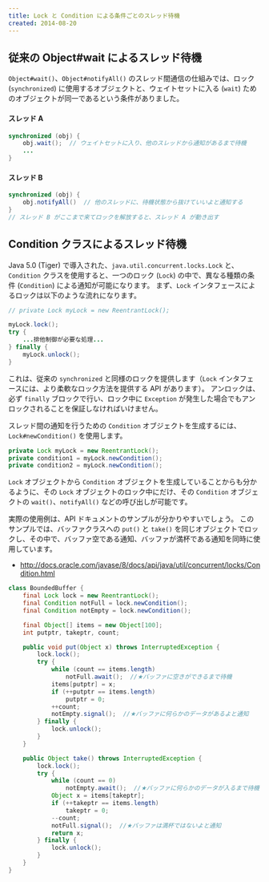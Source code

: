 ```yaml
---
title: Lock と Condition による条件ごとのスレッド待機
created: 2014-08-20
---
```


従来の Object#wait によるスレッド待機
----

`Object#wait()`、`Object#notifyAll()` のスレッド間通信の仕組みでは、ロック (`synchronized`) に使用するオブジェクトと、ウェイトセットに入る (`wait`) ためのオブジェクトが同一であるという条件がありました。

#### スレッド A

```java
synchronized (obj) {
    obj.wait();  // ウェイトセットに入り、他のスレッドから通知があるまで待機
    ...
}
```

#### スレッド B

```java
synchronized (obj) {
    obj.notifyAll()  // 他のスレッドに、待機状態から抜けていいよと通知する
}
// スレッド B がここまで来てロックを解放すると、スレッド A が動き出す
```

Condition クラスによるスレッド待機
----

Java 5.0 (Tiger) で導入された、`java.util.concurrent.locks.Lock` と、`Condition` クラスを使用すると、一つのロック (`Lock`) の中で、異なる種類の条件 (`Condition`) による通知が可能になります。
まず、`Lock` インタフェースによるロックは以下のような流れになります。

```java
// private Lock myLock = new ReentrantLock();

myLock.lock();
try {
    ...排他制御が必要な処理...
} finally {
    myLock.unlock();
}
```

これは、従来の `synchronized` と同様のロックを提供します（`Lock` インタフェースには、より柔軟なロック方法を提供する API があります）。
アンロックは、必ず `finally` ブロックで行い、ロック中に `Exception` が発生した場合でもアンロックされることを保証しなければいけません。

スレッド間の通知を行うための `Condition` オブジェクトを生成するには、`Lock#newCondition()` を使用します。

```java
private Lock myLock = new ReentrantLock();
private condition1 = myLock.newCondition();
private condition2 = myLock.newCondition();
```

`Lock` オブジェクトから `Condition` オブジェクトを生成していることからも分かるように、その `Lock` オブジェクトのロック中にだけ、その `Condition` オブジェクトの `wait()`、`notifyAll()` などの呼び出しが可能です。

実際の使用例は、API ドキュメントのサンプルが分かりやすいでしょう。
このサンプルでは、バッファクラスへの `put()` と `take()` を同じオブジェクトでロックし、その中で、バッファ空である通知、バッファが満杯である通知を同時に使用しています。

- http://docs.oracle.com/javase/8/docs/api/java/util/concurrent/locks/Condition.html

```java
class BoundedBuffer {
    final Lock lock = new ReentrantLock();
    final Condition notFull = lock.newCondition();
    final Condition notEmpty = lock.newCondition();

    final Object[] items = new Object[100];
    int putptr, takeptr, count;

    public void put(Object x) throws InterruptedException {
        lock.lock();
        try {
            while (count == items.length)
                notFull.await();  //★バッファに空きができるまで待機
            items[putptr] = x;
            if (++putptr == items.length)
                putptr = 0;
            ++count;
            notEmpty.signal();  //★バッファに何らかのデータがあるよと通知
        } finally {
            lock.unlock();
        }
    }

    public Object take() throws InterruptedException {
        lock.lock();
        try {
            while (count == 0)
                notEmpty.await();  //★バッファに何らかのデータが入るまで待機
            Object x = items[takeptr];
            if (++takeptr == items.length)
                takeptr = 0;
            --count;
            notFull.signal();  //★バッファは満杯ではないよと通知
            return x;
        } finally {
            lock.unlock();
        }
    }
}
```

